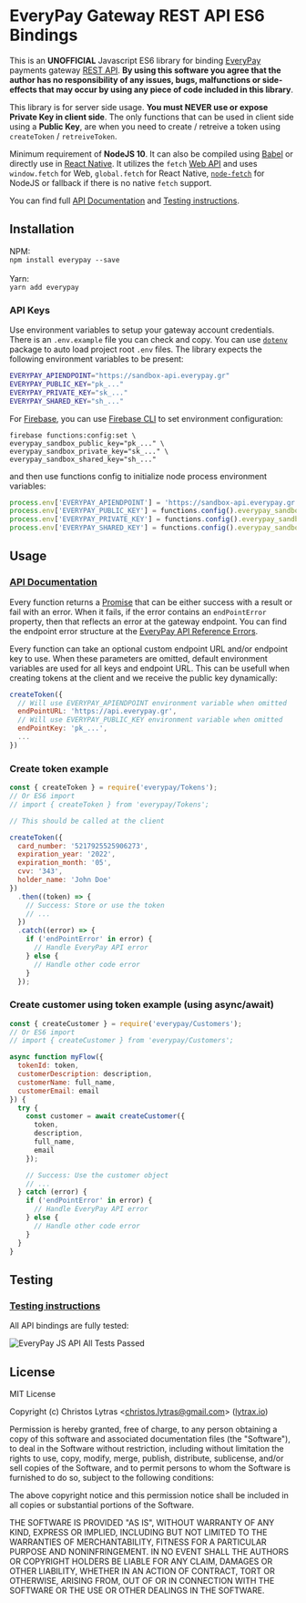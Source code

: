 # EveryPay Gateway REST API ES6 Bindings

This is an **UNOFFICIAL** Javascript ES6 library for binding [EveryPay](https://www.everypay.gr/) payments gateway [REST API](https://www.everypay.gr/api-reference/). **By using this software you agree that the author has no responsibility of any issues, bugs, malfunctions or side-effects that may occur by using any piece of code included in this library**.

This library is for server side usage. **You must NEVER use or expose Private Key in client side**. The only functions that can be used in client side using a **Public Key**, are when you need to create / retreive a token using `createToken` / `retreiveToken`.

Minimum requirement of **NodeJS 10**. It can also be compiled using [Babel](https://babeljs.io/) or directly use in [React Native](https://facebook.github.io/react-native/). It utilizes the `fetch` [Web API](https://developer.mozilla.org/en-US/docs/Web/API/Fetch_API) and uses `window.fetch` for Web, `global.fetch` for React Native, [`node-fetch`](https://www.npmjs.com/package/node-fetch) for NodeJS or fallback if there is no native `fetch` support.

You can find full [API Documentation](docs/API.md) and [Testing instructions](docs/Testing.md).

<a name="installation"></a>

## Installation

NPM:<br>
`npm install everypay --save`<br><br>
Yarn:<br>
`yarn add everypay`

### API Keys

Use environment variables to setup your gateway account credentials. There is an `.env.example` file you can check and copy. You can use [`dotenv`](https://www.npmjs.com/package/dotenv) package to auto load project root `.env` files. The library expects the following environment variables to be present:

```bash
EVERYPAY_APIENDPOINT="https://sandbox-api.everypay.gr"
EVERYPAY_PUBLIC_KEY="pk_..."
EVERYPAY_PRIVATE_KEY="sk_..."
EVERYPAY_SHARED_KEY="sh_..."
```

For [Firebase](https://firebase.google.com/), you can use [Firebase CLI](https://firebase.google.com/docs/cli/#functions-commands) to set environment configuration:

```
firebase functions:config:set \
everypay_sandbox_public_key="pk_..." \
everypay_sandbox_private_key="sk_..." \
everypay_sandbox_shared_key="sh_..."
```

and then use functions config to initialize node process environment variables:

```js
process.env['EVERYPAY_APIENDPOINT'] = 'https://sandbox-api.everypay.gr';
process.env['EVERYPAY_PUBLIC_KEY'] = functions.config().everypay_sandbox_public_key;
process.env['EVERYPAY_PRIVATE_KEY'] = functions.config().everypay_sandbox_private_key;
process.env['EVERYPAY_SHARED_KEY'] = functions.config().everypay_sandbox_shared_key;
```

<a name="usage"></a>

## Usage

### [API Documentation](docs/API.md)

Every function returns a [Promise](https://developer.mozilla.org/en-US/docs/Web/JavaScript/Reference/Global_Objects/Promise) that can be either success with a result or fail with an error. When it fails, if the error contains an `endPointError` property, then that reflects an error at the gateway endpoint. You can find the endpoint error structure at the [EveryPay API Reference Errors](https://www.everypay.gr/api-reference/#errors).

Every function can take an optional custom endpoint URL and/or endpoint key to use. When these parameters are omitted, default environment variables are used for all keys and endpoint URL. This can be usefull when creating tokens at the client and we receive the public key dynamically:

```javascript
createToken({
  // Will use EVERYPAY_APIENDPOINT environment variable when omitted
  endPointURL: 'https://api.everypay.gr',
  // Will use EVERYPAY_PUBLIC_KEY environment variable when omitted
  endPointKey: 'pk_...',
  ...
})
```

### Create token example

```javascript
const { createToken } = require('everypay/Tokens');
// Or ES6 import
// import { createToken } from 'everypay/Tokens';

// This should be called at the client

createToken({
  card_number: '5217925525906273',
  expiration_year: '2022',
  expiration_month: '05',
  cvv: '343',
  holder_name: 'John Doe'
})
  .then((token) => {
    // Success: Store or use the token
    // ...
  })
  .catch((error) => {
    if ('endPointError' in error) {
      // Handle EveryPay API error
    } else {
      // Handle other code error
    }
  });
```

### Create customer using token example (using async/await)

```javascript
const { createCustomer } = require('everypay/Customers');
// Or ES6 import
// import { createCustomer } from 'everypay/Customers';

async function myFlow({
  tokenId: token,
  customerDescription: description,
  customerName: full_name,
  customerEmail: email
}) {
  try {
    const customer = await createCustomer({
      token,
      description,
      full_name,
      email
    });

    // Success: Use the customer object
    // ...
  } catch (error) {
    if ('endPointError' in error) {
      // Handle EveryPay API error
    } else {
      // Handle other code error
    }
  }
}
```

<a name="testing"></a>

## Testing

### [Testing instructions](docs/Testing.md)

All API bindings are fully tested:

![EveryPay JS API All Tests Passed](docs/EveryPay_JS_API_AllTestsPassed.png)

<a name="license"></a>

## License

MIT License

Copyright (c) Christos Lytras &lt;christos.lytras@gmail.com&gt; ([lytrax.io](https://lytrax.io))

Permission is hereby granted, free of charge, to any person obtaining a copy of this software and associated documentation files (the "Software"), to deal in the Software without restriction, including without limitation the rights to use, copy, modify, merge, publish, distribute, sublicense, and/or sell copies of the Software, and to permit persons to whom the Software is furnished to do so, subject to the following conditions:

The above copyright notice and this permission notice shall be included in all copies or substantial portions of the Software.

THE SOFTWARE IS PROVIDED "AS IS", WITHOUT WARRANTY OF ANY KIND, EXPRESS OR IMPLIED, INCLUDING BUT NOT LIMITED TO THE WARRANTIES OF MERCHANTABILITY, FITNESS FOR A PARTICULAR PURPOSE AND NONINFRINGEMENT. IN NO EVENT SHALL THE AUTHORS OR COPYRIGHT HOLDERS BE LIABLE FOR ANY CLAIM, DAMAGES OR OTHER LIABILITY, WHETHER IN AN ACTION OF CONTRACT, TORT OR OTHERWISE, ARISING FROM, OUT OF OR IN CONNECTION WITH THE SOFTWARE OR THE USE OR OTHER DEALINGS IN THE SOFTWARE.

